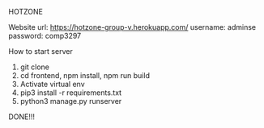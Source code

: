 HOTZONE

Website url: https://hotzone-group-v.herokuapp.com/
username: adminse
password: comp3297


How to start server 

1. git clone 
2. cd frontend, npm install, npm run build
3. Activate virtual env
4. pip3 install -r requirements.txt
5. python3 manage.py runserver

DONE!!!
